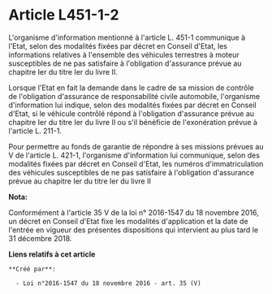 # Article L451-1-2

L'organisme d'information mentionné à l'article L. 451-1 communique à l'Etat, selon des modalités fixées par décret en
Conseil d'Etat, les informations relatives à l'ensemble des véhicules terrestres à moteur susceptibles de ne pas satisfaire à
l'obligation d'assurance prévue au chapitre Ier du titre Ier du livre II. 

Lorsque l'Etat en fait la demande dans le cadre de sa mission de contrôle de l'obligation d'assurance de responsabilité
civile automobile, l'organisme d'information lui indique, selon des modalités fixées par décret en Conseil d'Etat, si le
véhicule contrôlé répond à l'obligation d'assurance prévue au chapitre Ier du titre Ier du livre II ou s'il bénéficie de
l'exonération prévue à l'article L. 211-1. 

Pour permettre au fonds de garantie de répondre à ses missions prévues au V de l'article L. 421-1, l'organisme d'information
lui communique, selon des modalités fixées par décret en Conseil d'Etat, les numéros d'immatriculation des véhicules
susceptibles de ne pas satisfaire à l'obligation d'assurance prévue au chapitre Ier du titre Ier du livre II

**Nota:**

Conformément à l'article 35 V de la loi n° 2016-1547 du 18 novembre 2016, un décret en Conseil d'Etat fixe les modalités
d'application et la date de l'entrée en vigueur des présentes dispositions qui intervient au plus tard le 31 décembre 2018.

**Liens relatifs à cet article**

	**Créé par**:

	  - Loi n°2016-1547 du 18 novembre 2016 - art. 35 (V)
